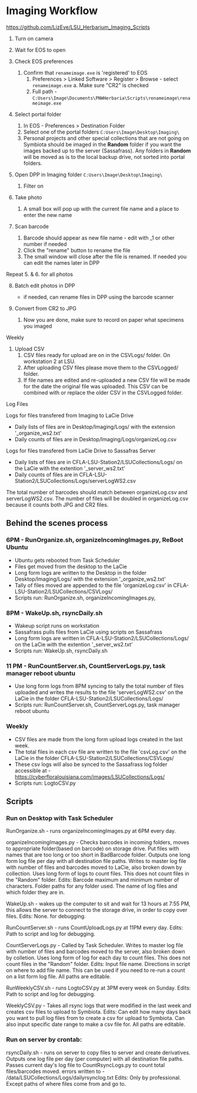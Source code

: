 # Imaging Workflow 
https://github.com/LizEve/LSU_Herbarium_Imaging_Scripts

1. Turn on camera

2. Wait for EOS to open

3. Check EOS preferences
   1. Confirm that `renameimage.exe` is 'registered' to EOS 
      1. Preferences > Linked Software > Register > Browse - select `renameimage.exe`
         a. Make sure "CR2" is checked 
      2. Full path - `C:Users\Image\Documents\PNWHerbaria\Scripts\renameimage\renameimage.exe`

4. Select portal folder 
   1. In EOS - Preferences > Destination Folder
   2. Select one of the portal folders `C:Users\Image\Desktop\Imaging\`
   3. Personal projects and other special collections that are not going on Symbiota should be imaged in the **Random** folder if you want the images backed up to the server (Sassafrass). Any folders in **Random** will be moved as is to the local backup drive, not sorted into portal folders. 

5. Open DPP in Imaging folder `C:Users\Image\Desktop\Imaging\`
   1. Filter on 

6. Take photo 
   1. A small box will pop up with the current file name and a place to enter the new name

7. Scan barcode
   1. Barcode should appear as new file name - edit with _1 or other number if needed
   2. Click the "rename" button to rename the file 
   3. The small window will close after the file is renamed. If needed you can edit the names later in DPP

Repeat 5. & 6. for all photos

8. Batch edit photos in DPP 
   - if needed, can rename files in DPP using the barcode scanner

9. Convert from CR2 to JPG
   1. Now you are done, make sure to record on paper what specimens you imaged

Weekly 

1. Upload CSV 
   1. CSV files ready for upload are on in the CSVLogs/ folder. On workstation 2 at LSU.
   2. After uploading CSV files please move them to the CSVLogged/ folder. 
   3. If file names are edited and re-uploaded a new CSV file will be made for the date the original file was uploaded. This CSV can be combined with or replace the older CSV in the CSVLogged folder. 

Log Files 

Logs for files transfered from Imaging to LaCie Drive 
- Daily lists of files are in Desktop/Imaging/Logs/ with the extension '_organize_ws2.txt'
- Daily counts of files are in Desktop/Imaging/Logs/organizeLog.csv

Logs for files transfered from LaCie Drive to Sassafras Server 
- Daily lists of files are in CFLA-LSU-Station2/LSUCollections/Logs/ on the LaCie with the extention '_server_ws2.txt'
- Daily counts of files are in CFLA-LSU-Station2/LSUCollections/Logs/serverLogWS2.csv

The total number of barcodes should match between organizeLog.csv and serverLogWS2.csv. The number of files will be doubled in organizeLog.csv because it counts both JPG and CR2 files. 




## Behind the scenes process

### 6PM - RunOrganize.sh, organizeIncomingImages.py, ReBoot Ubuntu

- Ubuntu gets rebooted from Task Scheduler
- Files get moved from the desktop to the LaCie
- Long form logs are written to the Desktop in the folder Desktop/Imaging/Logs/ with the extension '_organize_ws2.txt'
- Tally of files moved are appended to the file 'organizeLog.csv' in CFLA-LSU-Station2/LSUCollections/CSVLogs/
- Scripts run: RunOrganize.sh, organizeIncomingImages.py, 

### 8PM - WakeUp.sh, rsyncDaily.sh

- Wakeup script runs on workstation
- Sassafrass pulls files from LaCie using scripts on Sassafrass
- Long form logs are written in CFLA-LSU-Station2/LSUCollections/Logs/ on the LaCie with the extention '_server_ws2.txt'
- Scripts run: WakeUp.sh, rsyncDaily.sh

### 11 PM - RunCountServer.sh, CountServerLogs.py, task manager reboot ubuntu

- Use long form logs from 8PM syncing to tally the total number of files uploaded and writes the results to the file 'serverLogWS2.csv' on the LaCie in the folder CFLA-LSU-Station2/LSUCollections/Logs/
- Scripts run: RunCountServer.sh, CountServerLogs.py, task manager reboot ubuntu


### Weekly 
- CSV files are made from the long form upload logs created in the last week. 
- The total files in each csv file are written to the file 'csvLog.csv' on the LaCie in the folder CFLA-LSU-Station2/LSUCollections/CSVLogs/
- These csv logs will also be synced to the Sassafrass log folder accessible at - https://cyberfloralouisiana.com/images/LSUCollections/Logs/
- Scripts run: LogtoCSV.py


## Scripts 

### Run on Desktop with Task Scheduler

RunOrganize.sh - runs organizeIncomingImages.py at 6PM every day. 

organizeIncomingImages.py - Checks barcodes in incoming folders, moves to appropriate folder(based on barcode) on storage drive. Put files with names that are too long or too short in BadBarcode folder. Outputs one long form log file per day with all destination file paths. Writes to master log file with number of files and barcodes moved to LaCie, also broken down by collection. Uses long form of logs to count files. This does not count files in the "Random" folder. 
Edits: Barcode maximum and minimum number of characters. Folder paths for any folder used. The name of log files and which folder they are in. 

WakeUp.sh - wakes up the computer to sit and wait for 13 hours at 7:55 PM, this allows the server to connect to the storage drive, in order to copy over files. 
Edits: None. for debugging. 

RunCountServer.sh - runs CountUploadLogs.py at 11PM every day. 
Edits: Path to script and log for debugging.

CountServerLogs.py - Called by Task Scheduler. Writes to master log file with number of files and barcodes moved to the server, also broken down by colletion. Uses long form of log for each day to count files. This does not count files in the "Random" folder. 
Edits: Input file name. Directions in script on where to add file name. This can be used if you need to re-run a count on a list form log file. All paths are editable. 

RunWeeklyCSV.sh - runs LogtoCSV.py at 3PM every week on Sunday.
Edits: Path to script and log for debugging. 

WeeklyCSV.py - Takes all rsync logs that were modified in the last week and creates csv files to upload to Symbiota. 
Edits: Can edit how many days back you want to pull log files from to create a csv for upload to Symbiota. Can also input specific date range to make a csv file for. All paths are editable. 

### Run on server by crontab: 

rsyncDaily.sh - runs on server to copy files to server and create derivatives. 
Outputs one log file per day (per computer) with all destination file paths. 
Passes current day's log file to CountRsyncLogs.py to count total files/barcodes moved.
errors written to - /data/LSUCollections/Logs/dailyrsynclog.txt
Edits: Only by professional. Except paths of where files come from and go to. 